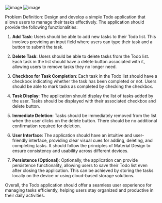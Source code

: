 ![image](https://github.com/mu-se373-190704813/ToDo-App/assets/163434353/edf27963-a19e-4d55-9dd4-4aa46c7f1d0e)
![image](https://github.com/mu-se373-190704813/ToDo-App/assets/163434353/110dd887-297a-40fc-9360-dd794c86e16a)

Problem Definition:
Design and develop a simple Todo application that allows users to manage their tasks effectively. The application should provide the following functionalities:

1. **Add Task**: Users should be able to add new tasks to their Todo list. This involves providing an input field where users can type their task and a button to submit the task.

2. **Delete Task**: Users should be able to delete tasks from the Todo list. Each task in the list should have a delete button associated with it, allowing users to remove tasks they no longer need.

3. **Checkbox for Task Completion**: Each task in the Todo list should have a checkbox indicating whether the task has been completed or not. Users should be able to mark tasks as completed by checking the checkbox.

4. **Task Display**: The application should display the list of tasks added by the user. Tasks should be displayed with their associated checkbox and delete button.

5. **Immediate Deletion**: Tasks should be immediately removed from the list when the user clicks on the delete button. There should be no additional confirmation required for deletion.

6. **User Interface**: The application should have an intuitive and user-friendly interface, providing clear visual cues for adding, deleting, and completing tasks. It should follow the principles of Material Design to ensure consistency and usability across different devices.

7. **Persistence (Optional)**: Optionally, the application can provide persistence functionality, allowing users to save their Todo list even after closing the application. This can be achieved by storing the tasks locally on the device or using cloud-based storage solutions.

Overall, the Todo application should offer a seamless user experience for managing tasks efficiently, helping users stay organized and productive in their daily activities.


